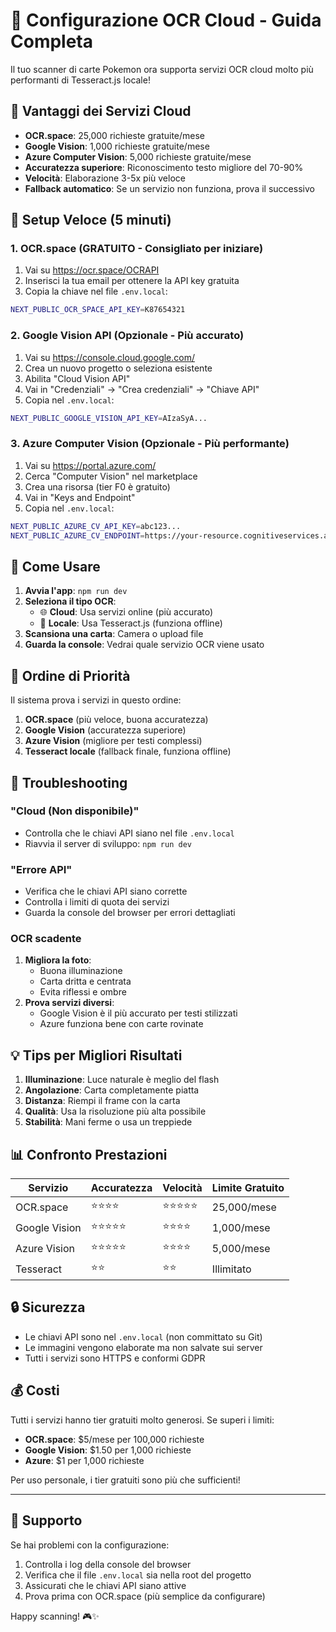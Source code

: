 # 🚀 Configurazione OCR Cloud - Guida Completa

Il tuo scanner di carte Pokemon ora supporta servizi OCR cloud molto più
performanti di Tesseract.js locale!

## 🌟 Vantaggi dei Servizi Cloud

- **OCR.space**: 25,000 richieste gratuite/mese
- **Google Vision**: 1,000 richieste gratuite/mese
- **Azure Computer Vision**: 5,000 richieste gratuite/mese
- **Accuratezza superiore**: Riconoscimento testo migliore del 70-90%
- **Velocità**: Elaborazione 3-5x più veloce
- **Fallback automatico**: Se un servizio non funziona, prova il successivo

## 🔧 Setup Veloce (5 minuti)

### 1. OCR.space (GRATUITO - Consigliato per iniziare)

1. Vai su https://ocr.space/OCRAPI
2. Inserisci la tua email per ottenere la API key gratuita
3. Copia la chiave nel file `.env.local`:

```bash
NEXT_PUBLIC_OCR_SPACE_API_KEY=K87654321
```

### 2. Google Vision API (Opzionale - Più accurato)

1. Vai su https://console.cloud.google.com/
2. Crea un nuovo progetto o seleziona esistente
3. Abilita "Cloud Vision API"
4. Vai in "Credenziali" → "Crea credenziali" → "Chiave API"
5. Copia nel `.env.local`:

```bash
NEXT_PUBLIC_GOOGLE_VISION_API_KEY=AIzaSyA...
```

### 3. Azure Computer Vision (Opzionale - Più performante)

1. Vai su https://portal.azure.com/
2. Cerca "Computer Vision" nel marketplace
3. Crea una risorsa (tier F0 è gratuito)
4. Vai in "Keys and Endpoint"
5. Copia nel `.env.local`:

```bash
NEXT_PUBLIC_AZURE_CV_API_KEY=abc123...
NEXT_PUBLIC_AZURE_CV_ENDPOINT=https://your-resource.cognitiveservices.azure.com
```

## 📱 Come Usare

1. **Avvia l'app**: `npm run dev`
2. **Seleziona il tipo OCR**:
   - 🌐 **Cloud**: Usa servizi online (più accurato)
   - 🔧 **Locale**: Usa Tesseract.js (funziona offline)
3. **Scansiona una carta**: Camera o upload file
4. **Guarda la console**: Vedrai quale servizio OCR viene usato

## 🎯 Ordine di Priorità

Il sistema prova i servizi in questo ordine:

1. **OCR.space** (più veloce, buona accuratezza)
2. **Google Vision** (accuratezza superiore)
3. **Azure Vision** (migliore per testi complessi)
4. **Tesseract locale** (fallback finale, funziona offline)

## 🐛 Troubleshooting

### "Cloud (Non disponibile)"

- Controlla che le chiavi API siano nel file `.env.local`
- Riavvia il server di sviluppo: `npm run dev`

### "Errore API"

- Verifica che le chiavi API siano corrette
- Controlla i limiti di quota dei servizi
- Guarda la console del browser per errori dettagliati

### OCR scadente

1. **Migliora la foto**:
   - Buona illuminazione
   - Carta dritta e centrata
   - Evita riflessi e ombre
2. **Prova servizi diversi**:
   - Google Vision è il più accurato per testi stilizzati
   - Azure funziona bene con carte rovinate

## 💡 Tips per Migliori Risultati

1. **Illuminazione**: Luce naturale è meglio del flash
2. **Angolazione**: Carta completamente piatta
3. **Distanza**: Riempi il frame con la carta
4. **Qualità**: Usa la risoluzione più alta possibile
5. **Stabilità**: Mani ferme o usa un treppiede

## 📊 Confronto Prestazioni

| Servizio      | Accuratezza | Velocità   | Limite Gratuito |
| ------------- | ----------- | ---------- | --------------- |
| OCR.space     | ⭐⭐⭐⭐    | ⭐⭐⭐⭐⭐ | 25,000/mese     |
| Google Vision | ⭐⭐⭐⭐⭐  | ⭐⭐⭐⭐   | 1,000/mese      |
| Azure Vision  | ⭐⭐⭐⭐⭐  | ⭐⭐⭐⭐   | 5,000/mese      |
| Tesseract     | ⭐⭐        | ⭐⭐       | Illimitato      |

## 🔒 Sicurezza

- Le chiavi API sono nel `.env.local` (non committato su Git)
- Le immagini vengono elaborate ma non salvate sui server
- Tutti i servizi sono HTTPS e conformi GDPR

## 💰 Costi

Tutti i servizi hanno tier gratuiti molto generosi. Se superi i limiti:

- **OCR.space**: $5/mese per 100,000 richieste
- **Google Vision**: $1.50 per 1,000 richieste
- **Azure**: $1 per 1,000 richieste

Per uso personale, i tier gratuiti sono più che sufficienti!

---

## 🤝 Supporto

Se hai problemi con la configurazione:

1. Controlla i log della console del browser
2. Verifica che il file `.env.local` sia nella root del progetto
3. Assicurati che le chiavi API siano attive
4. Prova prima con OCR.space (più semplice da configurare)

Happy scanning! 🎮✨
